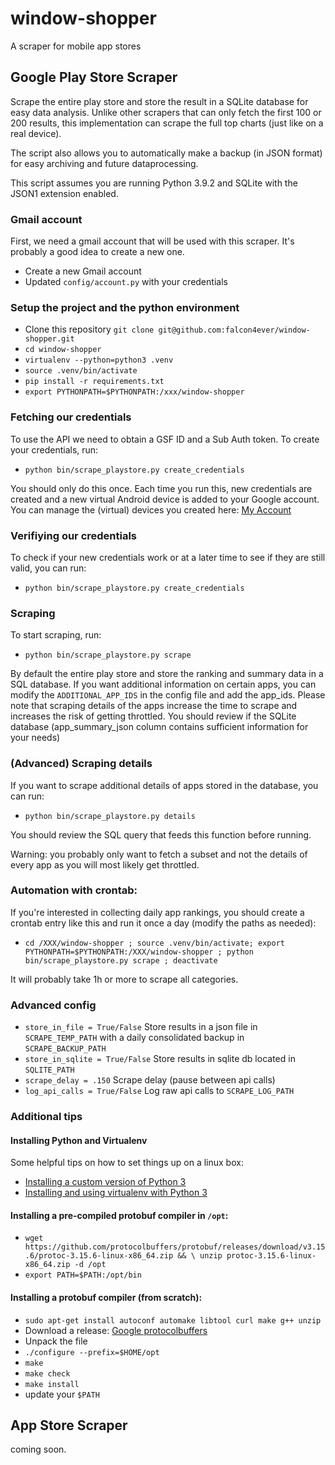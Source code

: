 # window-shopper
A scraper for mobile app stores

## Google Play Store Scraper

Scrape the entire play store and store the result in a SQLite database for easy data analysis. Unlike other scrapers that can only fetch the first 100 or 200 results, this implementation can scrape the full top charts (just like on a real device).

The script also allows you to automatically make a backup (in JSON format) for easy archiving and future dataprocessing.

This script assumes you are running Python 3.9.2 and SQLite with the JSON1 extension enabled.

### Gmail account

First, we need a gmail account that will be used with this scraper. It's probably a good idea to create a new one.

* Create a new Gmail account
* Updated `config/account.py` with your credentials


### Setup the project and the python environment
* Clone this repository `git clone git@github.com:falcon4ever/window-shopper.git`
* `cd window-shopper`
* `virtualenv --python=python3 .venv`
* `source .venv/bin/activate`
* `pip install -r requirements.txt`
* `export PYTHONPATH=$PYTHONPATH:/xxx/window-shopper`

### Fetching our credentials
To use the API we need to obtain a GSF ID and a Sub Auth token. To create your credentials, run:

* `python bin/scrape_playstore.py create_credentials`

You should only do this once. Each time you run this, new credentials are created and a new virtual Android device is added to your Google account. You can manage the (virtual) devices you created here: [My Account](https://myaccount.google.com/device-activity)

### Verifiying our credentials
To check if your new credentials work or at a later time to see if they are still valid, you can run:

* `python bin/scrape_playstore.py create_credentials`

### Scraping
To start scraping, run:

* `python bin/scrape_playstore.py scrape`

By default the entire play store and store the ranking and summary data in a SQL database. If you want additional information on certain apps, you can modify the `ADDITIONAL_APP_IDS` in the config file and add the app_ids. Please note that scraping details of the apps increase the time to scrape and increases the risk of getting throttled. You should review if the SQLite database (app_summary_json column contains sufficient information for your needs)

### (Advanced) Scraping details

If you want to scrape additional details of apps stored in the database, you can run:

* `python bin/scrape_playstore.py details`

You should review the SQL query that feeds this function before running.

Warning: you probably only want to fetch a subset and not the details of every app as you will most likely get throttled.


### Automation with crontab:
If you're interested in collecting daily app rankings, you should create a crontab entry like this and run it once a day (modify the paths as needed):

* `cd /XXX/window-shopper ; source .venv/bin/activate; export PYTHONPATH=$PYTHONPATH:/XXX/window-shopper ; python bin/scrape_playstore.py scrape ; deactivate`

It will probably take 1h or more to scrape all categories.

### Advanced config
* `store_in_file = True/False` Store results in a json file in `SCRAPE_TEMP_PATH` with a daily consolidated backup in `SCRAPE_BACKUP_PATH`
* `store_in_sqlite = True/False` Store results in sqlite db located in `SQLITE_PATH`
* `scrape_delay = .150` Scrape delay (pause between api calls)
* `log_api_calls = True/False` Log raw api calls to `SCRAPE_LOG_PATH`

### Additional tips

#### Installing Python and Virtualenv

Some helpful tips on how to set things up on a linux box:

* [Installing a custom version of Python 3](https://help.dreamhost.com/hc/en-us/articles/115000702772-Installing-a-custom-version-of-Python-3)
* [Installing and using virtualenv with Python 3](https://help.dreamhost.com/hc/en-us/articles/115000695551-Installing-and-using-virtualenv-with-Python-3)

#### Installing a pre-compiled protobuf compiler in `/opt`:
* `wget https://github.com/protocolbuffers/protobuf/releases/download/v3.15.6/protoc-3.15.6-linux-x86_64.zip && \
    unzip protoc-3.15.6-linux-x86_64.zip -d /opt`
* `export PATH=$PATH:/opt/bin`

#### Installing a protobuf compiler (from scratch):
* `sudo apt-get install autoconf automake libtool curl make g++ unzip`
* Download a release: [Google protocolbuffers](https://github.com/protocolbuffers/protobuf/releases)
* Unpack the file
* `./configure --prefix=$HOME/opt`
* `make`
* `make check`
* `make install`
* update your `$PATH`

## App Store Scraper

coming soon.
